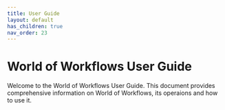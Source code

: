 ```yaml
---
title: User Guide 
layout: default
has_children: true
nav_order: 23
---
```

# World of Workflows User Guide

Welcome to the World of Workflows User Guide. This document provides comprehensive information on World of Workflows, its operaions and how to use it. 